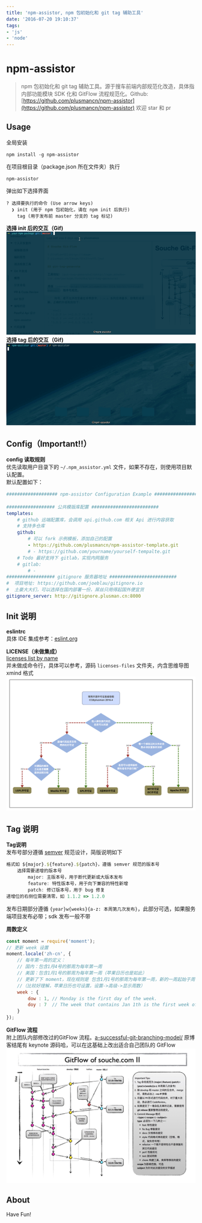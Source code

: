 ```yaml
---
title: 'npm-assistor, npm 包初始化和 git tag 辅助工具'
date: '2016-07-20 19:10:37'
tags:
- 'js'
- 'node'
---
```


# npm-assistor
> npm 包初始化和 git tag 辅助工具。源于搜车前端内部规范化改造，具体指内部功能模块 SDK 化和 GitFlow 流程规范化。Github: [https://github.com/plusmancn/npm-assistor](https://github.com/plusmancn/npm-assistor) 欢迎 star 和 pr

## Usage
全局安装
```shell
npm install -g npm-assistor
```
在项目根目录（package.json 所在文件夹）执行  
```shell
npm-assistor
```
弹出如下选择界面  
```shell
? 选择要执行的命令 (Use arrow keys)
  ❯ init (用于 npm 包初始化，请在 npm init 后执行)
    tag (用于发布前 master 分支的 tag 标记)
```
**选择 init 后的交互（Gif)**  
![npm-assistor-init](../images/npm-assistor-init.gif)
**选择 tag 后的交互（Gif)**  
![npm-assistor-tag](../images/npm-assistor-tag.gif)

<!-- more -->

## Config（Important!!）
**config 读取规则**  
优先读取用户目录下的 `~/.npm_assistor.yml` 文件，如果不存在，则使用项目默认配置。  
默认配置如下：  
```yaml
################### npm-assistor Configuration Example #########################

################## 公共模版库配置 #########################
templates:
    # github 远端配置库，会调用 api.github.com 相关 Api 进行内容获取
    # 支持多仓库
    github:
        # 可以 fork 示例模板，添加自己的配置
        - https://github.com/plusmancn/npm-assistor-template.git
        # - https://github.com/yourname/yourself-tempalte.git
    # Todo 最好支持下 gitlab，实现内网服务
    # gitlab:
        # -
################## gitignore 服务器地址 #########################
#  项目地址: https://github.com/joeblau/gitignore.io
#  土豪大大们，可以选择在国内部署一份，屌丝只用得起国外便宜货
gitignore_server: http://gitignore.plusman.cn:8000
```

## Init 说明
**eslintrc**  
具体 IDE 集成参考：[eslint.org](http://eslint.org/)

**LICENSE（未做集成）**  
[licenses list by name]( https://opensource.org/licenses/alphabetical )  
并未做成命令行，具体可以参考，源码 `licenses-files` 文件夹，内含思维导图 xmind 格式  
![popular-license](../images/popular-license.png)

## Tag 说明
**Tag说明**  
发布号部分遵循 [semver](http://f2e.souche.com/blog/fan-yi-ru-he-zheng-que-de-ming-ming-ruan-jian-ban-ben-hao/) 规范设计，简版说明如下
```javascript
格式如 ${major}.${feature}.${patch}，遵循 semver 规范的版本号
    选择需要递增的版本号
        major: 主版本号，用于断代更新或大版本发布
        feature: 特性版本号，用于向下兼容的特性新增
        patch: 修订版本号，用于 bug 修复
递增位的右侧位需要清零，如 1.1.2 => 1.2.0
```

发布日期部分遵循 `{year}w{weeks}{a-z: 本周第几次发布}`，此部分可选，如果服务端项目发布必带；sdk 发布一般不带  

**周数定义**  
```javascript
const moment = require('moment');
// 更新 week 设置
moment.locale('zh-cn', {
    // 每年第一周的定义：
    // 国内：包含1月4号的那周为每年第一周
    // 美国：包含1月1号的那周为每年第一周（苹果日历也是如此）
    // 更新了下 moment，现在规则是 包含1月1号的那周为每年第一周，新的一周起始于周一
    //（比较好理解，苹果日历也可设置，设置->高级->显示周数）
    week : {
        dow : 1, // Monday is the first day of the week.
        doy : 7  // The week that contains Jan 1th is the first week of the year.
    }
});
```

**GitFlow 流程**  
附上团队内部修改过的GitFlow 流程。[a-successful-git-branching-model/](http://nvie.com/posts/a-successful-git-branching-model/) 原博客结尾有 keynote 源码哈，可以在这基础上改出适合自己团队的 GitFlow
![GitFlowV2 Of souche](../images/GitFlowV2.jpg)

## About
Have Fun!
